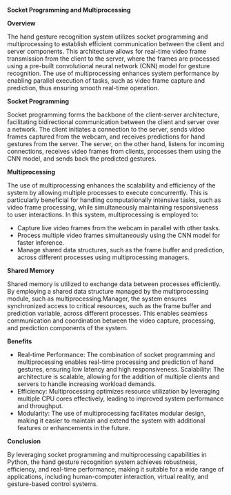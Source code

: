 **Socket Programming and Multiprocessing**


**Overview**

The hand gesture recognition system utilizes socket programming and multiprocessing to establish efficient communication between the client and server components. This architecture allows for real-time video frame transmission from the client to the server, where the frames are processed using a pre-built convolutional neural network (CNN) model for gesture recognition. The use of multiprocessing enhances system performance by enabling parallel execution of tasks, such as video frame capture and prediction, thus ensuring smooth real-time operation.

**Socket Programming**

Socket programming forms the backbone of the client-server architecture, facilitating bidirectional communication between the client and server over a network. The client initiates a connection to the server, sends video frames captured from the webcam, and receives predictions for hand gestures from the server. The server, on the other hand, listens for incoming connections, receives video frames from clients, processes them using the CNN model, and sends back the predicted gestures.

**Multiprocessing**

The use of multiprocessing enhances the scalability and efficiency of the system by allowing multiple processes to execute concurrently. This is particularly beneficial for handling computationally intensive tasks, such as video frame processing, while simultaneously maintaining responsiveness to user interactions. In this system, multiprocessing is employed to:

- Capture live video frames from the webcam in parallel with other tasks.
- Process multiple video frames simultaneously using the CNN model for faster inference.
- Manage shared data structures, such as the frame buffer and prediction, across different processes using multiprocessing managers.

**Shared Memory**

Shared memory is utilized to exchange data between processes efficiently. By employing a shared data structure managed by the multiprocessing module, such as multiprocessing.Manager, the system ensures synchronized access to critical resources, such as the frame buffer and prediction variable, across different processes. This enables seamless communication and coordination between the video capture, processing, and prediction components of the system.

**Benefits**

- Real-time Performance: The combination of socket programming and multiprocessing enables real-time processing and prediction of hand gestures, ensuring low latency and high responsiveness.
Scalability: The architecture is scalable, allowing for the addition of multiple clients and servers to handle increasing workload demands.
- Efficiency: Multiprocessing optimizes resource utilization by leveraging multiple CPU cores effectively, leading to improved system performance and throughput.
- Modularity: The use of multiprocessing facilitates modular design, making it easier to maintain and extend the system with additional features or enhancements in the future.

**Conclusion**

By leveraging socket programming and multiprocessing capabilities in Python, the hand gesture recognition system achieves robustness, efficiency, and real-time performance, making it suitable for a wide range of applications, including human-computer interaction, virtual reality, and gesture-based control systems.
